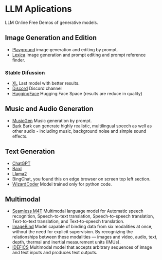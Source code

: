 # LLM Aplications
LLM Online Free Demos of generative models.

## Image Generation and Edition
- [Playground](https://playgroundai.com/) image generation and editing by prompt.
- [Lexica](https://lexica.art/) image generation and prompt editing and prompt reference finder.

### Stable Difussion
- [XL](https://stablediffusionweb.com/StableDiffusionXL#demo) Last model with better results.
- [Discord](https://discord.com/invite/stablediffusion) Discord channel
- [HuggingFace](https://huggingface.co/spaces/stabilityai/stable-diffusion) Hugging Face Space (results are reduce in quality)

## Music and Audio Generation
- [MusicGen](https://huggingface.co/spaces/facebook/MusicGen) Music generation by prompt.
- [Bark](https://huggingface.co/spaces/suno/bark) Bark can generate highly realistic, multilingual speech as well as other audio - including music, background noise and simple sound effects.

## Text Generation
- [ChatGPT](chat.openai.com)
- [Bard](https://bard.google.com/)
- [Llama2](https://huggingface.co/docs/transformers/model_doc/llama2)
- BingChat, you found this on edge browser on screen top left section.
- [WizardCoder](https://huggingface.co/WizardLM/WizardCoder-Python-34B-V1.0) Model trained only for python code.

## Multimodal
- [Seamless M4T](https://ai.meta.com/blog/seamless-m4t/) Multimodal language model for Automatic speech recognition, Speech-to-text translation, Speech-to-speech translation, Text-to-text translation, and Text-to-speech translation.
- [ImageBind](https://imagebind.metademolab.com/demo) Model capable of binding data from six modalities at once, without the need for explicit supervision. By recognizing the relationships between these modalities — images and video, audio, text, depth, thermal and inertial measurement units (IMUs).
- [IDEFICS](https://huggingface.co/spaces/HuggingFaceM4/idefics_playground) Multimodal model that accepts arbitrary sequences of image and text inputs and produces text outputs.
